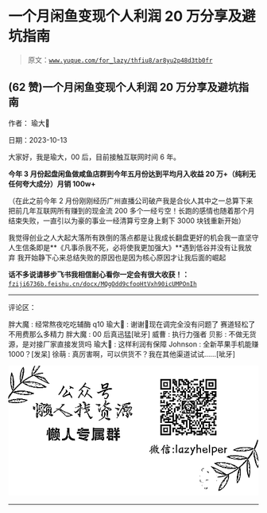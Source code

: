 # 一个月闲鱼变现个人利润 20 万分享及避坑指南

> 原文：[`www.yuque.com/for_lazy/thfiu8/ar8yu2p48d3tb0fr`](https://www.yuque.com/for_lazy/thfiu8/ar8yu2p48d3tb0fr)

## (62 赞)一个月闲鱼变现个人利润 20 万分享及避坑指南

作者： 瑜大💫

日期：2023-10-13

大家好，我是瑜大，00 后，目前接触互联网时间 6 年。

**今年 3 月份起盘闲鱼做咸鱼店群到今年五月份达到平均月入收益 20 万+（纯利无任何夸大成分）月销 100w+**

（在此之前今年 2 月份刚刚经历广州直播公司破产我是合伙人其中之一总算下来把前几年互联网所有赚到的现金流 200 多个一经亏空！长跑的感情也随着那个月结束失败，一直引以为豪的事业一经清算亏空身上剩下 3000 块钱重新开始）

我觉得创业之人大起大落所有跌倒的落点都是让我成长翻盘更好的机会我一直坚守人生信条即是**《凡事杀我不死，必将使我更加强大》**遇到低谷并没有让我放弃 我开始静下心来总结失败的原因也是因为核心原因才让我后面的崛起

**话不多说请移步飞书我相信耐心看你一定会有很大收获！：**[`fziji6736b.feishu.cn/docx/MQgOdd9cfooHtVxh90icUMPOnIh`](https://fziji6736b.feishu.cn/docx/MQgOdd9cfooHtVxh90icUMPOnIh)

* * *

评论区：

胖大魔 : 经常熬夜吃吃辅酶 q10
瑜大💫 : 谢谢🙏现在调完全没有问题了 赛道轻松了不用费那么多精力
胖大魔 : 00 后真迅猛[呲牙]
威曹 : 执行力强者
贝影 : 不做无货源，是对接厂家直接发货吗
瑜大💫 : 这样利润有保障
Johnson : 全新苹果手机能赚 1000？[发呆]
徐萌 : 真厉害啊，可以供货不？我在其他渠道试试……[呲牙]

![](img/1c37d505930596d12a88ab23e11aa07a.png)

* * *